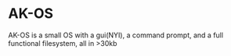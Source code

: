 # AK-OS
AK-OS is a small OS with a gui(NYI), a command prompt, and a full functional filesystem, all in  >30kb
